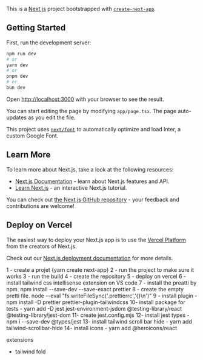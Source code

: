 This is a [Next.js](https://nextjs.org/) project bootstrapped with [`create-next-app`](https://github.com/vercel/next.js/tree/canary/packages/create-next-app).

## Getting Started

First, run the development server:

```bash
npm run dev
# or
yarn dev
# or
pnpm dev
# or
bun dev
```

Open [http://localhost:3000](http://localhost:3000) with your browser to see the result.

You can start editing the page by modifying `app/page.tsx`. The page auto-updates as you edit the file.

This project uses [`next/font`](https://nextjs.org/docs/basic-features/font-optimization) to automatically optimize and load Inter, a custom Google Font.

## Learn More

To learn more about Next.js, take a look at the following resources:

- [Next.js Documentation](https://nextjs.org/docs) - learn about Next.js features and API.
- [Learn Next.js](https://nextjs.org/learn) - an interactive Next.js tutorial.

You can check out [the Next.js GitHub repository](https://github.com/vercel/next.js/) - your feedback and contributions are welcome!

## Deploy on Vercel

The easiest way to deploy your Next.js app is to use the [Vercel Platform](https://vercel.com/new?utm_medium=default-template&filter=next.js&utm_source=create-next-app&utm_campaign=create-next-app-readme) from the creators of Next.js.

Check out our [Next.js deployment documentation](https://nextjs.org/docs/deployment) for more details.



1 - create a projet {yarn create next-app}
2 - run the project to make sure it works
3 - run the build
4 - create the repository
5 - deploy on vercel
6 - install tailwind css intellisense extension on VS code
7 - install the preatti by npm. npm install --save-dev --save-exact prettier
8 - create the empty pretti file. node --eval "fs.writeFileSync('.prettierrc','{}\n')"
9 - install plugin - npm install -D prettier prettier-plugin-tailwindcss
10- install package for tests - yarn add -D jest jest-environment-jsdom @testing-library/react @testing-library/jest-dom
11- create jest.config.mjs
12- install jest types - npm i --save-dev @types/jest
13- install tailwind scroll bar hide - yarn add tailwind-scrollbar-hide
14- install icons - yarn add  @heroicons/react


extensions

- tailwind fold